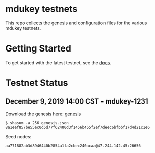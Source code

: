 # mdukey testnets

This repo collects the genesis and configuration files for the various mdukey testnets.

# Getting Started

To get started with the latest testnet, see the [docs](https://github.com/mdukey/mdukey/blob/master/doc/join-the-testnet.md).

# Testnet Status

## December 9, 2019 14:00 CST - mdukey-1231

Download the genesis here: [genesis](lastest/genesis.json)

```
$ shasum -a 256 genesis.json
8a1eef857be55ec0d5d77f62400d3f1456b455f2ef7deec6bfbbf17d4d21c1e6
```

Seed nodes:

```
aa771882ab3d8946440b2854a1fa2cbec240acaa@47.244.142.45:26656
```
